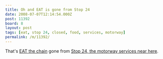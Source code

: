 ```yaml
---
title: Oh and EAT is gone from Stop 24
date: 2008-07-07T12:14:54.000Z
post: 11392
board: 8
layout: post
tags: [eat, stop 24, closed, food, services, motorway]
permalink: /m/11392/
---
```

That's <a href="http://eat.co.uk">EAT the chain</a> gone from <a href="http://stop24.co.uk">Stop 24, the motorway services near here</a>.
